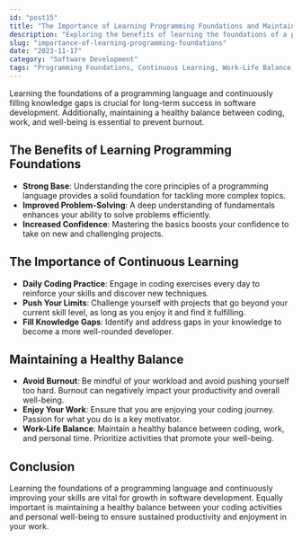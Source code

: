 ```yaml
---
id: "post15"
title: "The Importance of Learning Programming Foundations and Maintaining Balance"
description: "Exploring the benefits of learning the foundations of a programming language, filling knowledge gaps, and maintaining a healthy work-life balance."
slug: "importance-of-learning-programming-foundations"
date: "2023-11-17"
category: "Software Development"
tags: "Programming Foundations, Continuous Learning, Work-Life Balance, Best Practices"
---
```


Learning the foundations of a programming language and continuously filling knowledge gaps is crucial for long-term success in software development. Additionally, maintaining a healthy balance between coding, work, and well-being is essential to prevent burnout.

## The Benefits of Learning Programming Foundations

- **Strong Base**: Understanding the core principles of a programming language provides a solid foundation for tackling more complex topics.
- **Improved Problem-Solving**: A deep understanding of fundamentals enhances your ability to solve problems efficiently.
- **Increased Confidence**: Mastering the basics boosts your confidence to take on new and challenging projects.

## The Importance of Continuous Learning

- **Daily Coding Practice**: Engage in coding exercises every day to reinforce your skills and discover new techniques.
- **Push Your Limits**: Challenge yourself with projects that go beyond your current skill level, as long as you enjoy it and find it fulfilling.
- **Fill Knowledge Gaps**: Identify and address gaps in your knowledge to become a more well-rounded developer.

## Maintaining a Healthy Balance

- **Avoid Burnout**: Be mindful of your workload and avoid pushing yourself too hard. Burnout can negatively impact your productivity and overall well-being.
- **Enjoy Your Work**: Ensure that you are enjoying your coding journey. Passion for what you do is a key motivator.
- **Work-Life Balance**: Maintain a healthy balance between coding, work, and personal time. Prioritize activities that promote your well-being.

## Conclusion

Learning the foundations of a programming language and continuously improving your skills are vital for growth in software development. Equally important is maintaining a healthy balance between your coding activities and personal well-being to ensure sustained productivity and enjoyment in your work.
